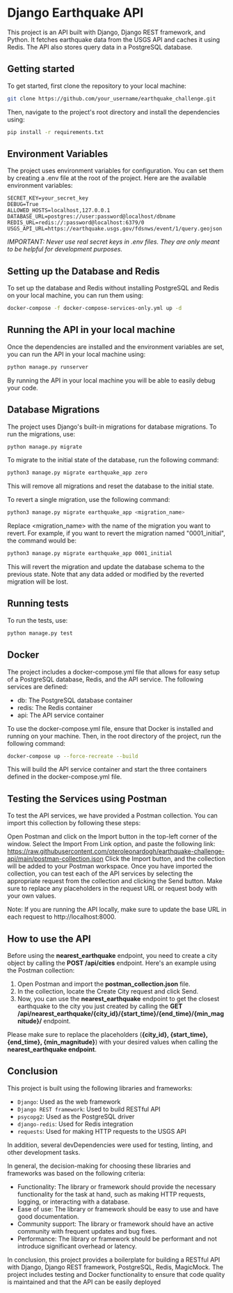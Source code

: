 # Django Earthquake API

This project is an API built with Django, Django REST framework, and Python. It fetches earthquake data from the USGS API and caches it using Redis. The API also stores query data in a PostgreSQL database.

## Getting started

To get started, first clone the repository to your local machine:

```bash
git clone https://github.com/your_username/earthquake_challenge.git
```

Then, navigate to the project's root directory and install the dependencies using:

```bash
pip install -r requirements.txt
```

## Environment Variables

The project uses environment variables for configuration. You can set them by creating a .env file at the root of the project. Here are the available environment variables:

```plaintext
SECRET_KEY=your_secret_key
DEBUG=True
ALLOWED_HOSTS=localhost,127.0.0.1
DATABASE_URL=postgres://user:password@localhost/dbname
REDIS_URL=redis://:password@localhost:6379/0
USGS_API_URL=https://earthquake.usgs.gov/fdsnws/event/1/query.geojson
```

*IMPORTANT: Never use real secret keys in .env files. They are only meant to be helpful for development purposes.*

## Setting up the Database and Redis

To set up the database and Redis without installing PostgreSQL and Redis on your local machine, you can run them using:

```bash
docker-compose -f docker-compose-services-only.yml up -d
```

## Running the API in your local machine

Once the dependencies are installed and the environment variables are set, you can run the API in your local machine using:

```bash
python manage.py runserver
```

By running the API in your local machine you will be able to easily debug your code.

## Database Migrations

The project uses Django's built-in migrations for database migrations. To run the migrations, use:

```bash
python manage.py migrate
```

To migrate to the initial state of the database, run the following command:

```bash
python3 manage.py migrate earthquake_app zero
```

This will remove all migrations and reset the database to the initial state.

To revert a single migration, use the following command:

```bash
python3 manage.py migrate earthquake_app <migration_name>
```

Replace <migration_name> with the name of the migration you want to revert. For example, if you want to revert the migration named "0001_initial", the command would be:

```bash
python3 manage.py migrate earthquake_app 0001_initial

```

This will revert the migration and update the database schema to the previous state. Note that any data added or modified by the reverted migration will be lost.

## Running tests

To run the tests, use:

```bash
python manage.py test
```

## Docker

The project includes a docker-compose.yml file that allows for easy setup of a PostgreSQL database, Redis, and the API service. The following services are defined:

- db: The PostgreSQL database container
- redis: The Redis container
- api: The API service container

To use the docker-compose.yml file, ensure that Docker is installed and running on your machine. Then, in the root directory of the project, run the following command:

```bash
docker-compose up --force-recreate --build
```

This will build the API service container and start the three containers defined in the docker-compose.yml file.

## Testing the Services using Postman

To test the API services, we have provided a Postman collection. You can import this collection by following these steps:

Open Postman and click on the Import button in the top-left corner of the window.
Select the Import From Link option, and paste the following link: https://raw.githubusercontent.com/oteroleonardogh/earthquake-challenge-api/main/postman-collection.json
Click the Import button, and the collection will be added to your Postman workspace.
Once you have imported the collection, you can test each of the API services by selecting the appropriate request from the collection and clicking the Send button. Make sure to replace any placeholders in the request URL or request body with your own values.

Note: If you are running the API locally, make sure to update the base URL in each request to http://localhost:8000.

## How to use the API

Before using the **nearest_earthquake** endpoint, you need to create a city object by calling the **POST /api/cities** endpoint. Here's an example using the Postman collection:

1. Open Postman and import the **postman_collection.json** file.
2. In the collection, locate the Create City request and click Send.
3. Now, you can use the **nearest_earthquake** endpoint to get the closest earthquake to the city you just created by calling the **GET /api/nearest_earthquake/{city_id}/{start_time}/{end_time}/{min_magnitude}/** endpoint.

Please make sure to replace the placeholders (**{city_id}, {start_time}, {end_time}, {min_magnitude}**) with your desired values when calling the **nearest_earthquake endpoint**.

## Conclusion

This project is built using the following libraries and frameworks:

- `Django`: Used as the web framework
- `Django REST framework`: Used to build RESTful API
- `psycopg2`: Used as the PostgreSQL driver
- `django-redis`: Used for Redis integration
- `requests`: Used for making HTTP requests to the USGS API

In addition, several devDependencies were used for testing, linting, and other development tasks.

In general, the decision-making for choosing these libraries and frameworks was based on the following criteria:

- Functionality: The library or framework should provide the necessary functionality for the task at hand, such as making HTTP requests, logging, or interacting with a database.
- Ease of use: The library or framework should be easy to use and have good documentation.
- Community support: The library or framework should have an active community with frequent updates and bug fixes.
- Performance: The library or framework should be performant and not introduce significant overhead or latency.

In conclusion, this project provides a boilerplate for building a RESTful API with Django, Django REST framework, PostgreSQL, Redis, MagicMock. The project includes testing and Docker functionality to ensure that code quality is maintained and that the API can be easily deployed
